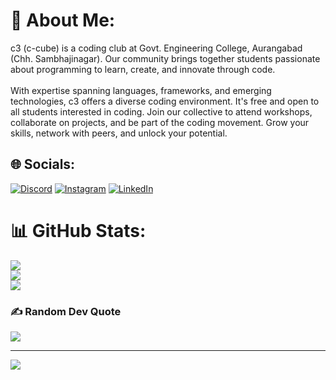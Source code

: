 # 💫 About Me:
c3 (c-cube) is a coding club at Govt. Engineering College, Aurangabad (Chh. Sambhajinagar). Our community brings together students passionate about programming to learn, create, and innovate through code.<br><br>With expertise spanning languages, frameworks, and emerging technologies, c3 offers a diverse coding environment. It's free and open to all students interested in coding. Join our collective to attend workshops, collaborate on projects, and be part of the coding movement. Grow your skills, network with peers, and unlock your potential.


## 🌐 Socials:
[![Discord](https://img.shields.io/badge/Discord-%237289DA.svg?logo=discord&logoColor=white)](https://discord.gg/https://discord.com/invite/BhXNWdT3Fx) [![Instagram](https://img.shields.io/badge/Instagram-%23E4405F.svg?logo=Instagram&logoColor=white)](https://instagram.com/https://www.instagram.com/ccube_community) [![LinkedIn](https://img.shields.io/badge/LinkedIn-%230077B5.svg?logo=linkedin&logoColor=white)](https://linkedin.com/in/https://www.linkedin.com/company/101699745/) 
# 📊 GitHub Stats:
![](https://github-readme-stats.vercel.app/api?username=C-cube-community&theme=dark&hide_border=false&include_all_commits=false&count_private=false)<br/>
![](https://github-readme-streak-stats.herokuapp.com/?user=C-cube-community&theme=dark&hide_border=false)<br/>
![](https://github-readme-stats.vercel.app/api/top-langs/?username=C-cube-community&theme=dark&hide_border=false&include_all_commits=false&count_private=false&layout=compact)

### ✍️ Random Dev Quote
![](https://quotes-github-readme.vercel.app/api?type=horizontal&theme=radical)

---
[![](https://visitcount.itsvg.in/api?id=C-cube-community&icon=0&color=0)](https://visitcount.itsvg.in)

<!-- Proudly created with GPRM ( https://gprm.itsvg.in ) -->
